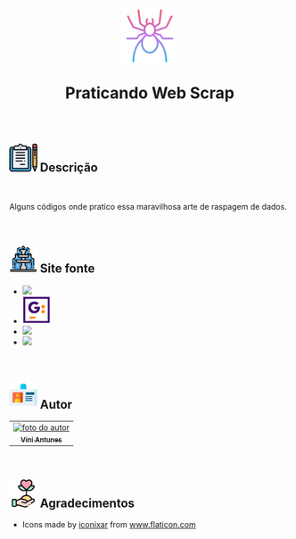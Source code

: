 <h1 align="center">
  <img src="images/spider.png" float="center" width=20%/>
  <p align="center"><strong align="center"> Praticando Web Scrap </strong></p>
</h1>

<br>

<h2><img src="images/descricao.png" width=50px/> Descrição </h2>

<br>

<p> Alguns códigos onde pratico essa maravilhosa arte de raspagem de dados. </p>

<br>

<h2><img src="images/fonte.png" width=50px/> Site fonte </h2>

<ul>
  <li><a href="https://www.zapimoveis.com.br/"><img src="https://assets.zap.com.br/assets/v5.92.1/zap.svg?b3f59ed8e7ccc42f6e8b44e5db9a746e" width=50px/></a></li>
  <li><a href="https://wiki.gugacast.com/P%C3%A1gina_principal"><img src="images/gugacast_wiki.png" width=50px/></a></li>
  <li><a href="https://www.fundamentus.com.br/resultado.php"><img src="https://www.fundamentus.com.br/img/logo.gif" width=200px/></a></li>
  <li><a href="https://www.alura.com.br/"><img src="https://www.alura.com.br/assets/img/home/alura-logo.1616501197.svg" width=200px/></a></li>
</ul>

<br>

<h2><img src="images/cracha.png" width=50px/> Autor </h2>

<table>
  <tr>
    <td align="center"><a href="https://www.linkedin.com/in/vini-antunes/"><img src="https://avatars0.githubusercontent.com/u/57882903?s=460&u=caee8cc76060b036952e169feba0449f2d43519e&v=4" width="150px;" alt="foto do autor"/><br /><sub><b>Vini Antunes</b></sub></a><br /></td>
  <tr>
</table>

<br>

<h2><img src="images/agradecimento.png" width=50px/> Agradecimentos </h2>
<ul>
  <li><div>Icons made by <a href="" title="iconixar">iconixar</a> from <a href="https://www.flaticon.com/" title="Flaticon">www.flaticon.com</a></div></li>
</ul>
